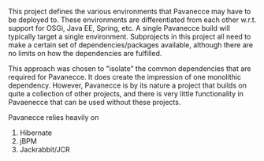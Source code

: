 This project defines the various environments that Pavanecce may have to be deployed to. These environments are differentiated
from each other w.r.t. support for OSGi, Java EE, Spring, etc. A single Pavanecce build will typically target a single
environment. Subprojects in this project all need to make a certain set of dependencies/packages available, although there are
no limits on how the dependencies are fulfilled.

This approach was chosen to "isolate" the common dependencies that are required for Pavanecce. It does create the impression
of one monolithic dependency. However, Pavanecce is by its nature a project that builds on quite a collection of other projects,
and there is very little functionality in Pavaenecce that can be used without these projects. 

Pavanecce relies heavily on
1. Hibernate
2. jBPM
3. Jackrabbit/JCR   